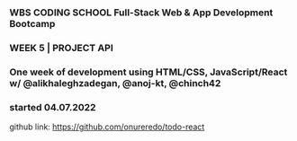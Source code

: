 ### WBS CODING SCHOOL Full-Stack Web & App Development Bootcamp
### WEEK 5 | PROJECT API

###	One week of development using HTML/CSS, JavaScript/React w/ @alikhaleghzadegan, @anoj-kt, @chinch42

### started 04.07.2022 
 
github link:  https://github.com/onureredo/todo-react
